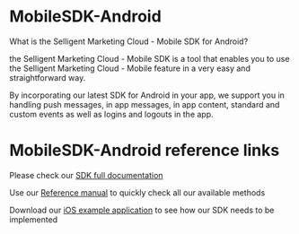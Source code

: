 # MobileSDK-Android

What is the Selligent Marketing Cloud - Mobile SDK for Android?

the Selligent Marketing Cloud - Mobile SDK is a tool that enables you to use the Selligent Marketing Cloud - Mobile feature in a very easy and straightforward way. 

By incorporating our latest SDK for Android in your app, we support you in handling push messages, in app messages, in app content, standard and custom events as well as logins and logouts in the app.

# MobileSDK-Android reference links

Please check our <a href="https://github.com/SelligentMarketingCloud/MobileSDK-Android/blob/master/1.8/Documentation/IOS%20-%20Using%20the%20SDK%201.8.pdf" target="_blank">SDK full documentation</a>

Use our <a href="https://github.com/SelligentMarketingCloud/MobileSDK-Android/blob/master/1.8/Documentation/MobileSDK%20Reference.pdf" target="_blank">Reference manual</a> to quickly check all our available methods

Download our <a href="https://github.com/SelligentMarketingCloud/MobileSDK-Android/blob/master/1.8/Documentation/iOSSDKTemplate.zip" target="_blank">iOS example application</a> to see how our SDK needs to be implemented

